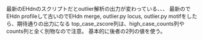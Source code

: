最新のEHdnのスクリプトだとoutlier解析の出力が変わっている、、、
最新のでEHdn profileして古いのでEHdn merge, outlier.py locus, outlier.py motifをしたら、期待通りの出力になる
top_case_zscore列は、high_case_counts列やcounts列と全く別物なので注意。
基本的に後者の2列の値を使う。
